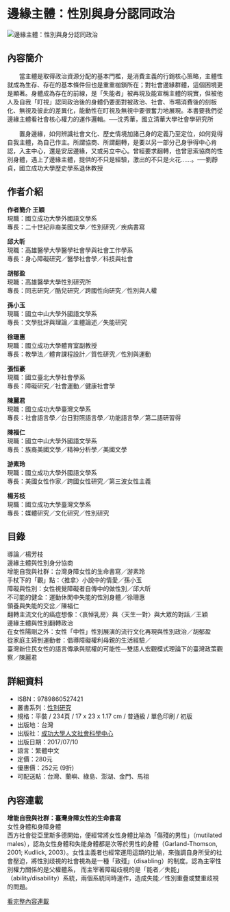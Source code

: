# 邊緣主體：性別與身分認同政治

![邊緣主體：性別與身分認同政治](https://im1.book.com.tw/image/getImage?i=https://www.books.com.tw/img/001/075/93/0010759346.jpg&v=6051cc2ek&w=348&h=348)

## 內容簡介

　　當主體是取得政治資源分配的基本門檻，是消費主義的行銷核心策略，主體性就成為生存、存在的基本條件但也是重重枷鎖所在；對社會邊緣群體，這個困境更是顯著。身體成為存在的前線，是「失能者」被再現及能宣稱主體的現實，但被他人及自我「盯視」認同政治後的身體仍要面對被政治、社會、市場消費後的刻板化、無視及彼此的差異化，能動性在盯視及無視中要很奮力地展現。本書要我們從邊緣主體看社會核心權力的運作邏輯。──沈秀華，國立清華大學社會學研究所

　　置身邊緣，如何辨識社會文化、歷史情境加諸己身的定義乃至定位，如何覓得自我主體，為自己作主。所謂協商、所謂翻轉，是要以另一部分己身爭得中心肯認，入主中心，還是安居邊緣，又或另立中心。曾經要求翻轉，也曾思索協商的性別身體，遇上了邊緣主體，提供的不只是經驗，激出的不只是火花……。──劉靜貞，國立成功大學歷史學系退休教授

## 作者介紹

**作者簡介 王穎**  
現職：國立成功大學外國語文學系  
專長：二十世紀非裔美國文學／性別研究／疾病書寫

**邱大昕**  
現職：高雄醫學大學醫學社會學與社會工作學系  
專長：身心障礙研究／醫學社會學／科技與社會

**胡郁盈**  
現職：高雄醫學大學性別研究所  
專長：同志研究／酷兒研究／跨國性向研究／性別與人權

**孫小玉**  
現職：國立中山大學外國語文學系  
專長：文學批評與理論／主體論述／失能研究

**徐珊惠**  
現職：國立成功大學體育室副教授  
專長：教學法／體育課程設計／質性研究／性別與運動

**張恒豪**  
現職：國立臺北大學社會學系  
專長：障礙研究／社會運動／健康社會學

**陳麗君**  
現職：國立成功大學臺灣文學系  
專長：社會語言學／台日對照語言學／功能語言學／第二語研習得

**陳福仁**  
現職：國立中山大學外國語文學系  
專長：族裔美國文學／精神分析學／美國文學

**游素玲**  
現職：國立成功大學外國語文學系  
專長：美國女性作家／跨國女性研究／第三波女性主義

**楊芳枝**  
現職：國立成功大學臺灣文學系  
專長：媒體研究／文化研究／性別研究

## 目錄

導論／楊芳枝  
邊緣主體與性別身分協商  
增能自我與社群：台灣身障女性的生命書寫／游素玲  
手杖下的「觀」點：〈推拿〉小說中的情愛／孫小玉  
障礙與性別：女性視覺障礙者自傳中的做性別／邱大昕  
不可能的健全：運動休閒中失能的性別身體／徐珊惠  
領養與失能的交岔／陳福仁  
翻轉主流文化的癌症想像：〈哀悼乳房〉與〈天生一對〉與大眾的對話／王穎  
邊緣主體與性別翻轉政治  
在女性陽剛之外：女性「中性」性別展演的流行文化再現與性別政治／胡郁盈  
從家庭主婦到運動者：倡導障礙權利母親的生活經驗／  
臺灣新住民女性的語言傳承與賦權的可能性—雙語人宏觀模式理論下的臺灣政策觀察／陳麗君

## 詳細資料

- ISBN：9789860527421
- 叢書系列：[性別研究](https://www.books.com.tw/web/sys_puballb/books/?se=%E6%80%A7%E5%88%A5%E7%A0%94%E7%A9%B6&pubid=chassncku)
- 規格：平裝 / 234頁 / 17 x 23 x 1.17 cm / 普通級 / 單色印刷 / 初版
- 出版地：台灣
- 出版社：[成功大學人文社會科學中心](https://www.books.com.tw/web/sys_puballb/books/?pubid=chassncku)
- 出版日期：2017/07/10
- 語言：繁體中文
- 定價：280元
- 優惠價：252元 (9折)
- 可配送點：台灣、蘭嶼、綠島、澎湖、金門、馬祖

## 內容連載

**增能自我與社群：臺灣身障女性的生命書寫**  
女性身體和身障身體  
西方社會從亞里斯多德開始，便經常將女性身體比喻為「傷殘的男性」（mutilated males），認為女性身體和失能身體都是次等於男性的身體（Garland-Thomson, 2001; Kudlick, 2003）。女性主義者也經常運用這類的比喻，來強調自身所受的社會壓迫，將性別歧視的社會視為是一種「致殘」（disabling）的制度。認為主宰性別權力關係的是父權體系， 而主宰著障礙歧視的是「能者／失能」（ability/disability）系統，兩個系統同時運作，造成失能／性別重疊或雙重歧視的問題。

[看完整內容連載](https://www.books.com.tw/web/sys_serialtext/?item=0010759346)